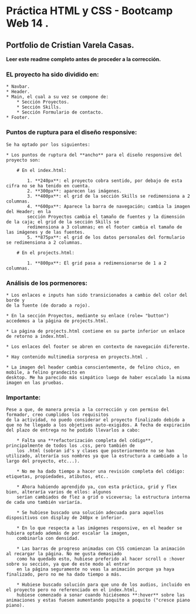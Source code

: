 # Práctica HTML y CSS - Bootcamp Web 14 .

## Portfolio de Cristian Varela Casas.

**Leer este readme completo antes de proceder a la corrección.**

### EL proyecto ha sido dividido en:

    * Navbar.
    * Header.
    * Main, el cual a su vez se compone de:
        * Sección Proyectos.
        * Sección Skills.
        * Sección Formulario de contacto.
    * Footer.

### Puntos de ruptura para el diseño responsive:

    Se ha optado por los siguientes:

    * Los puntos de ruptura del **ancho** para el diseño responsive del proyecto son:

        # En el index.html:

            1. **240px**: el proyecto cobra sentido, por debajo de esta cifra no se ha tenido en cuenta.  
            2. **300px**: aparecen las imágenes.
            3. **400px**: el grid de la sección Skills se redimensiona a 2 columnas.
            4. **600px**: Aparece la barra de navegación; cambia la imagen del Header; en la 
            sección Proyectos cambia el tamaño de fuentes y la dimensión de la caja; el grid de la sección Skills se 
            redimensiona a 3 columnas; en el footer cambia el tamaño de las imágenes y de las fuentes.
            5. **875px**: el grid de los datos personales del formulario se redimensiona a 2 columnas. 

        # En el projects.html:

            1. **800px**: El grid pasa a redimensionarse de 1 a 2 columnas.

### Análisis de los pormenores: 

    * Los enlaces e inputs han sido transicionados a cambio del color del borde y 
    de la fuente (de dorado a rojo).

    * En la sección Proyectos, mediante su enlace (role= "button") accedemos a la página de projects.html.

    * La página de projects.html contiene en su parte inferior un enlace de retorno a index.html.

    * Los enlaces del footer se abren en contexto de navegación diferente.

    * Hay contenido multimedia sorpresa en proyects.html .

    * La imagen del header cambia conscientemente, de felino chico, en mobile, a felino grandecito en 
    desktop. Me ha parecido más simpático luego de haber escalado la misma imagen en las pruebas.


### Importante:

    Pese a que, de manera previa a la corrección y con permiso del formador, creo cumplidos los requisitos
    de la actividad, no puedo considerar el proyecto finalizado debido a que no he llegado a los objetivos auto-exigidos. A fecha de expiración del plazo de entrega no he podido llevarlos a cabo:
    
        * Falta una **refactorización completa del código**, principalmente de todos los .css, pero también de 
        los .html (sobran id's y clases que posteriormente no se han utilizado, alteraría sus nombres ya que la estructura a cambiado a lo largo del proyecto, etc...).

        * No me ha dado tiempo a hacer una revisión completa del código: etiquetas, propiedades, atibutos, etc..

        * Ahora habiendo aprendido ya, con esta práctica, grid y flex bien, alteraría varios de ellos: algunos 
        serían cambiados de flez a grid o viceversa; la estructura interna de cada uno también variaría.

        * Se hubiese buscado una solución adecuada para aquellos dispositivos con display de 240px e inferior.

        * En lo que respecta a las imágenes responsive, en el header se hubiera optado además de por escalar la imagen, 
        combinarla con densidad.

        * Las barras de progreso animadas con CSS comienzan la animación al recargar la página. No me gusta demasiado 
        como ha quedado esto, hubiese preferido al hacer scroll o :hover sobre su sección, ya que de este modo al entrar 
        en la página seguramente no veas la animación porque ya haya finalizado, pero no me ha dado tiempo a más.

        * Hubiese buscado solución para que uno de los audios, incluido en el proyecto pero no referenciado en el index.html, 
        hubiese comenzado a sonar cuando hiciésemos **:hover** sobre las animaciones y estas fuesen aumentando poquito a poquito ("cresce piano piano). 

